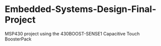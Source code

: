 # Embedded-Systems-Design-Final-Project
MSP430 project using the 430BOOST-SENSE1 Capacitive Touch BoosterPack 
